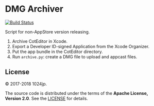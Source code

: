 # DMG Archiver

[![Build Status](https://travis-ci.org/coteditor/DMGArchiver.svg)](https://travis-ci.org/coteditor/DMGArchiver)

Script for non-AppStore version releasing.

1. Archive CotEditor in Xcode.
2. Export a Developer ID-signed Application from the Xcode Organizer.
3. Put the app bundle in the CotEditor directory.
4. Run `archive.py`: create a DMG file to upload and appcast files.


License
-----------------------------
© 2017-2018 1024jp.

The source code is distributed under the terms of the __Apache License, Version 2.0__. See the [LICENSE](LICENSE) for details.
